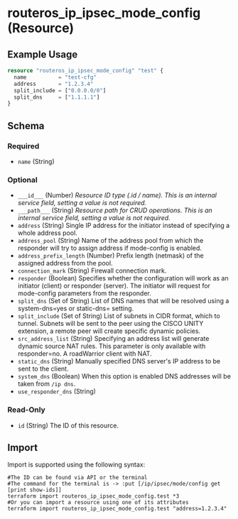 # routeros_ip_ipsec_mode_config (Resource)


## Example Usage
```terraform
resource "routeros_ip_ipsec_mode_config" "test" {
  name          = "test-cfg"
  address       = "1.2.3.4"
  split_include = ["0.0.0.0/0"]
  split_dns     = ["1.1.1.1"]
}
```

<!-- schema generated by tfplugindocs -->
## Schema

### Required

- `name` (String)

### Optional

- `___id___` (Number) <em>Resource ID type (.id / name). This is an internal service field, setting a value is not required.</em>
- `___path___` (String) <em>Resource path for CRUD operations. This is an internal service field, setting a value is not required.</em>
- `address` (String) Single IP address for the initiator instead of specifying a whole address pool.
- `address_pool` (String) Name of the address pool from which the responder will try to assign address if mode-config is enabled.
- `address_prefix_length` (Number) Prefix length (netmask) of the assigned address from the pool.
- `connection_mark` (String) Firewall connection mark.
- `responder` (Boolean) Specifies whether the configuration will work as an initiator (client) or responder (server). The initiator will request for mode-config parameters from the responder.
- `split_dns` (Set of String) List of DNS names that will be resolved using a system-dns=yes or static-dns= setting.
- `split_include` (Set of String) List of subnets in CIDR format, which to tunnel. Subnets will be sent to the peer using the CISCO UNITY extension, a remote peer will create specific dynamic policies.
- `src_address_list` (String) Specifying an address list will generate dynamic source NAT rules. This parameter is only available with responder=no. A roadWarrior client with NAT.
- `static_dns` (String) Manually specified DNS server's IP address to be sent to the client.
- `system_dns` (Boolean) When this option is enabled DNS addresses will be taken from `/ip dns`.
- `use_responder_dns` (String)

### Read-Only

- `id` (String) The ID of this resource.

## Import
Import is supported using the following syntax:
```shell
#The ID can be found via API or the terminal
#The command for the terminal is -> :put [/ip/ipsec/mode/config get [print show-ids]]
terraform import routeros_ip_ipsec_mode_config.test *3
#Or you can import a resource using one of its attributes
terraform import routeros_ip_ipsec_mode_config.test "address=1.2.3.4"
```
